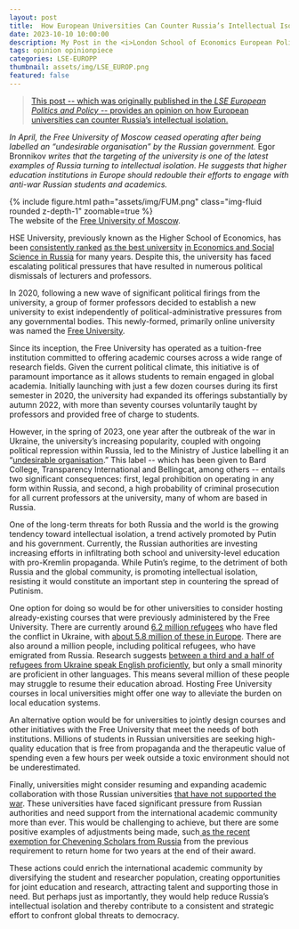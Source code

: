 ```yaml
---
layout: post
title:  How European Universities Can Counter Russia’s Intellectual Isolation
date: 2023-10-10 10:00:00
description: My Post in the <i>London School of Economics European Politics and Policy</i>
tags: opinion opinionpiece
categories: LSE-EUROPP
thumbnail: assets/img/LSE_EUROP.png
featured: false
---
```


> <a href="https://blogs.lse.ac.uk/europpblog/2023/10/10/how-european-universities-can-counter-russias-intellectual-isolation/">This post --
> which was originally published in the <i>LSE European Politics and Policy</i> -- provides
> an opinion on how European universities can counter Russia’s intellectual isolation.</a>


_In April, the Free University of Moscow ceased operating after being labelled an “undesirable organisation” 
by the Russian government._ Egor Bronnikov _writes that the targeting of the university is one of the latest 
examples of Russia turning to intellectual isolation. He suggests that higher education institutions in Europe 
should redouble their efforts to engage with anti-war Russian students and academics._



<div class="row mt-3">
    <div class="col-sm mt-3 mt-md-0">
        {% include figure.html path="assets/img/FUM.png" class="img-fluid rounded z-depth-1" zoomable=true %}
    </div>
</div>
<div class="caption">
    The website of the <a href="https://freemoscow.university/?lang=en"> Free University of Moscow</a>.
</div>




HSE University, previously known as the Higher School of Economics, 
has been [consistently ranked](https://www.topuniversities.com/university-rankings/university-subject-rankings/2022/economics-econometrics?&countries=ru) 
[as the best university](https://www.shanghairanking.com/rankings/gras/2022/RS0501)
[in Economics and Social Science in Russia](https://www.usnews.com/education/best-global-universities/search?region=europe&country=russia&subject=economics-business)
for many years. 
Despite this, the university 
has faced escalating political pressures that have resulted 
in numerous political dismissals of lecturers and professors.

In 2020, following a new wave of significant political firings from 
the university, a group of former professors decided to establish 
a new university to exist independently of political-administrative 
pressures from any governmental bodies. This newly-formed, 
primarily online university was named the [Free University](https://freemoscow.university/?lang=en).

Since its inception, the Free University has operated as a tuition-free 
institution committed to offering academic courses across a wide range of 
research fields. Given the current political climate, this initiative is 
of paramount importance as it allows students to remain engaged in 
global academia. Initially launching with just a few dozen courses 
during its first semester in 2020, the university had expanded its 
offerings substantially by autumn 2022, with more than seventy courses 
voluntarily taught by professors and provided free of charge to students.

However, in the spring of 2023, one year after the outbreak of the war 
in Ukraine, the university’s increasing popularity, coupled with ongoing 
political repression within Russia, led to the Ministry of Justice 
labelling it an “[undesirable organisation](https://www.timeshighereducation.com/news/moscows-free-university-branded-undesirable-kremlin-closes-doors).”
This label -- which has 
been given to Bard College, Transparency International and Bellingcat, 
among others -- entails two significant consequences: first, 
legal prohibition on operating in any form within Russia, and second, 
a high probability of criminal prosecution for all current professors 
at the university, many of whom are based in Russia.

One of the long-term threats for both Russia and the world is the growing 
tendency toward intellectual isolation, a trend actively promoted by Putin 
and his government. Currently, the Russian authorities are investing 
increasing efforts in infiltrating both school and university-level 
education with pro-Kremlin propaganda. While Putin’s regime, 
to the detriment of both Russia and the global community, is promoting 
intellectual isolation, resisting it would constitute an important step 
in countering the spread of Putinism.

One option for doing so would be for other universities to consider 
hosting already-existing courses that were previously administered by 
the Free University. There are currently around [6.2 million refugees](https://data.unhcr.org/en/situations/ukraine) 
who have fled the conflict in Ukraine, with [about 5.8 million of these in Europe](https://data.unhcr.org/en/situations/ukraine). 
There are also around a million people, including political refugees, 
who have emigrated from Russia. Research suggests [between a third and a 
half of refugees from Ukraine speak English proficiently](https://www.oecd.org/ukraine-hub/policy-responses/what-we-know-about-the-skills-and-early-labour-market-outcomes-of-refugees-from-ukraine-c7e694aa/), but only a 
small minority are proficient in other languages. This means several 
million of these people may struggle to resume their education abroad. 
Hosting Free University courses in local universities might offer one 
way to alleviate the burden on local education systems.

An alternative option would be for universities to jointly design 
courses and other initiatives with the Free University that meet 
the needs of both institutions. Millions of students in Russian 
universities are seeking high-quality education that is free from 
propaganda and the therapeutic value of spending even a few hours 
per week outside a toxic environment should not be underestimated.

Finally, universities might consider resuming and expanding academic 
collaboration with those Russian universities [that have not supported 
the war](https://www.eua.eu/news/842:eua-suspends-membership-of-12-russian-universities-following-statement-by-university-leaders.html?utm_source=twitter&utm_medium=social&utm_campaign=social-twitter-07-03-2022). These universities have faced significant pressure from 
Russian authorities and need support from the international 
academic community more than ever. This would be challenging 
to achieve, but there are some positive examples of adjustments 
being made, such[ as the recent exemption for Chevening Scholars 
from Russia](https://www.chevening.org/scholarship/russia/) from the previous requirement to return home for 
two years at the end of their award.

These actions could enrich the international academic community 
by diversifying the student and researcher population, creating 
opportunities for joint education and research, attracting talent 
and supporting those in need. But perhaps just as importantly, 
they would help reduce Russia’s intellectual isolation and thereby 
contribute to a consistent and strategic effort to confront global 
threats to democracy.
